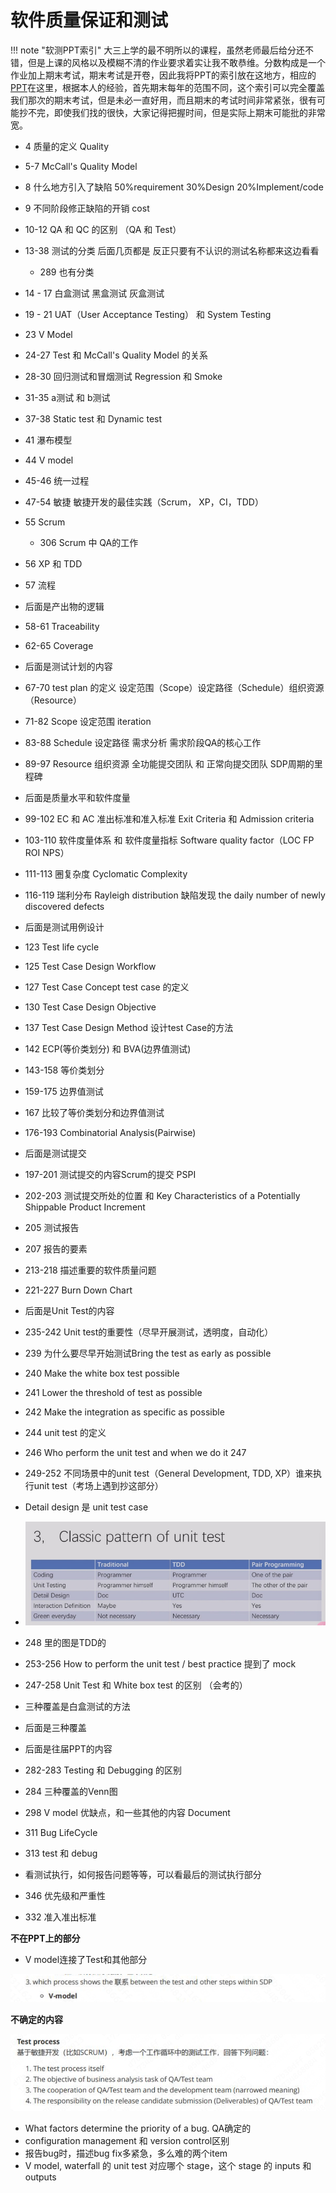 # 软件质量保证和测试

!!! note "软测PPT索引"
	大三上学的最不明所以的课程，虽然老师最后给分还不错，但是上课的风格以及模糊不清的作业要求着实让我不敢恭维。分数构成是一个作业加上期末考试，期末考试是开卷，因此我将PPT的索引放在这地方，相应的[PPT](https://github.com/hzeroyuke/ZJU_course_resource/tree/master/%E8%BD%AF%E6%B5%8B)在这里，根据本人的经验，首先期末每年的范围不同，这个索引可以完全覆盖我们那次的期末考试，但是未必一直好用，而且期末的考试时间非常紧张，很有可能抄不完，即使我们找的很快，大家记得把握时间，但是实际上期末可能批的非常宽。


* 4 质量的定义 Quality
* 5-7 McCall's Quality Model
* 8 什么地方引入了缺陷 50%requirement 30%Design 20%Implement/code
* 9 不同阶段修正缺陷的开销 cost
* 10-12 QA 和 QC 的区别 （QA 和 Test）
* 13-38 测试的分类 后面几页都是 反正只要有不认识的测试名称都来这边看看

  * 289 也有分类
* 14 - 17 白盒测试 黑盒测试 灰盒测试
* 19 - 21 UAT（User Acceptance Testing） 和 System Testing
* 23 V Model
* 24-27 Test 和 McCall's Quality Model 的关系
* 28-30 回归测试和冒烟测试 Regression 和 Smoke
* 31-35 a测试 和 b测试
* 37-38 Static test 和 Dynamic test
* 41 瀑布模型
* 44 V model
* 45-46 统一过程
* 47-54 敏捷 敏捷开发的最佳实践（Scrum， XP，CI，TDD）
* 55 Scrum

  * 306 Scrum 中 QA的工作
* 56 XP 和 TDD
* 57 流程
* 后面是产出物的逻辑
* 58-61 Traceability
* 62-65 Coverage
* 后面是测试计划的内容
* 67-70 test plan 的定义 设定范围（Scope）设定路径（Schedule）组织资源（Resource）
* 71-82 Scope 设定范围 iteration
* 83-88 Schedule 设定路径 需求分析 需求阶段QA的核心工作
* 89-97 Resource 组织资源 全功能提交团队 和 正常向提交团队 SDP周期的里程碑
* 后面是质量水平和软件度量
* 99-102 EC 和 AC 准出标准和准入标准 Exit Criteria 和 Admission criteria
* 103-110 软件度量体系 和 软件度量指标 Software quality factor（LOC FP ROI NPS）
* 111-113 圈复杂度 Cyclomatic Complexity
* 116-119 瑞利分布 Rayleigh distribution 缺陷发现 the daily number of newly discovered defects
* 后面是测试用例设计
* 123 Test life cycle
* 125 Test Case Design Workflow
* 127 Test Case Concept   test case 的定义
* 130 Test Case Design Objective
* 137 Test Case Design Method 设计test Case的方法
* 142 ECP(等价类划分) 和 BVA(边界值测试)
* 143-158 等价类划分
* 159-175 边界值测试
* 167 比较了等价类划分和边界值测试
* 176-193 Combinatorial Analysis(Pairwise)
* 后面是测试提交
* 197-201 测试提交的内容Scrum的提交 PSPI
* 202-203 测试提交所处的位置 和 Key Characteristics of a Potentially Shippable Product Increment
* 205 测试报告
* 207 报告的要素
* 213-218 描述重要的软件质量问题
* 221-227 Burn Down Chart
* 后面是Unit Test的内容
* 235-242 Unit test的重要性（尽早开展测试，透明度，自动化）
* 239 为什么要尽早开始测试Bring the test as early as possible
* 240 Make the white box test possible
* 241 Lower the threshold of test as possible
* 242 Make the integration as specific as possible
* 244 unit test 的定义
* 246 Who perform the unit test and when we do it 247
* 249-252 不同场景中的unit test（General Development, TDD, XP）谁来执行unit test（考场上遇到抄这部分）
* Detail design 是 unit test case
* ​![image](assets/image-20241225204921-9489e1g.png)​
* 248 里的图是TDD的
* 253-256 How to perform the unit test / best practice 提到了 mock
* 247-258 Unit Test 和 White box test 的区别 （会考的）
* 三种覆盖是白盒测试的方法
* 后面是三种覆盖
* 后面是往届PPT的内容
* 282-283 Testing 和 Debugging 的区别
* 284 三种覆盖的Venn图
* 298 V model 优缺点，和一些其他的内容 Document
* 311 Bug LifeCycle
* 313 test 和 debug
* 看测试执行，如何报告问题等等，可以看最后的测试执行部分
* 346 优先级和严重性
* 332 准入准出标准

**不在PPT上的部分**

* V model连接了Test和其他部分

​![image](assets/image-20241222191445-ojz4bio.png)​

**不确定的内容**

​![image](assets/image-20241222194812-fom4bul.png)​

* What factors determine the priority of a bug.   QA确定的
* configuration management 和 version control区别
* 报告bug时，描述bug fix多紧急，多么难的两个item
* V model, waterfall 的 unit test 对应哪个 stage，这个 stage 的 inputs 和 outputs

‍
